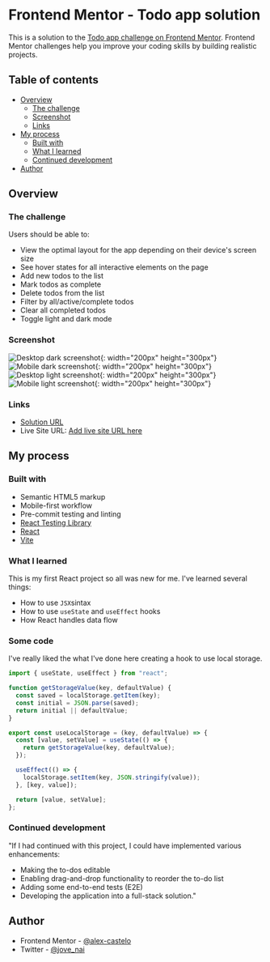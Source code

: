 # Frontend Mentor - Todo app solution

This is a solution to the [Todo app challenge on Frontend Mentor](https://www.frontendmentor.io/challenges/todo-app-Su1_KokOW). Frontend Mentor challenges help you improve your coding skills by building realistic projects.

## Table of contents

- [Overview](#overview)
  - [The challenge](#the-challenge)
  - [Screenshot](#screenshot)
  - [Links](#links)
- [My process](#my-process)
  - [Built with](#built-with)
  - [What I learned](#what-i-learned)
  - [Continued development](#continued-development)
- [Author](#author)

## Overview

### The challenge

Users should be able to:

- View the optimal layout for the app depending on their device's screen size
- See hover states for all interactive elements on the page
- Add new todos to the list
- Mark todos as complete
- Delete todos from the list
- Filter by all/active/complete todos
- Clear all completed todos
- Toggle light and dark mode

### Screenshot

![Desktop dark screenshot](./img/todo-desktop-dark.png){: width="200px" height="300px"}
![Mobile dark screenshot](./img/todo-mobile-dark.png){: width="200px" height="300px"}
![Desktop light screenshot](./img/todo-desktop-light.png){: width="200px" height="300px"}
![Mobile light screenshot](./img/todo-mobile-light.png){: width="200px" height="300px"}

### Links

- [Solution URL](https://github.com/alex-castelo/fe-mentor-todo-app)
- Live Site URL: [Add live site URL here](https://your-live-site-url.com)

## My process

### Built with

- Semantic HTML5 markup
- Mobile-first workflow
- Pre-commit testing and linting
- [React Testing Library](https://testing-library.com)
- [React](https://reactjs.org/)
- [Vite](https://vitejs.dev/)

### What I learned

This is my first React project so all was new for me. I've learned several things:

- How to use `JSX`sintax
- How to use `useState` and `useEffect` hooks
- How React handles data flow

### Some code

I've really liked the what I've done here creating a hook to use local storage.

```js
import { useState, useEffect } from "react";

function getStorageValue(key, defaultValue) {
  const saved = localStorage.getItem(key);
  const initial = JSON.parse(saved);
  return initial || defaultValue;
}

export const useLocalStorage = (key, defaultValue) => {
  const [value, setValue] = useState(() => {
    return getStorageValue(key, defaultValue);
  });

  useEffect(() => {
    localStorage.setItem(key, JSON.stringify(value));
  }, [key, value]);

  return [value, setValue];
};
```

### Continued development

"If I had continued with this project, I could have implemented various enhancements:

- Making the to-dos editable
- Enabling drag-and-drop functionality to reorder the to-do list
- Adding some end-to-end tests (E2E)
- Developing the application into a full-stack solution."

## Author

- Frontend Mentor - [@alex-castelo](https://www.frontendmentor.io/profile/alex-castelo)
- Twitter - [@jove_nai](https://mobile.twitter.com/jove_nai)
